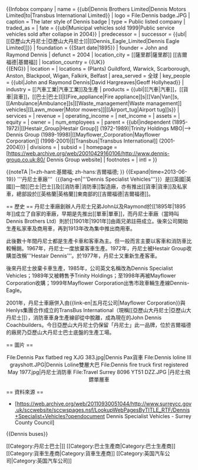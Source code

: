 {{Infobox company
| name             = {{ubl|Dennis Brothers Limited|Dennis Motors Limited|to|Transbus International Limited}}
| logo             = File:Dennis badge.JPG
| caption          = The later style of Dennis badge 
| type             = Public listed company
| traded_as        = 
| fate             = {{ubl|Municipal vehicles sold 1999|Public service vehicles sold after collapse in 2004}}
| predecessor      = 
| successor        = {{ubl|[[亞歷山大丹尼士|亞歷山大丹尼士]]|[[Dennis_Eagle_Limited|Dennis Eagle Limited]]}}
| foundation       = {{Start date|1895}}
| founder          = John and Raymond Dennis
| defunct          = 2004
| location_city    = [[薩里郡|薩里郡]] [[吉爾福德|基爾福]]
| location_country = {{UK}} <br/> {{ENG}}
| location         = 
| locations        = (Plants) Guildford, Warwick, Scarborough, Anston, Blackpool, Wigan, Falkirk, Belfast
| area_served      = 全球
| key_people       = {{ubl|John and Raymond Dennis|David Hargreaves|Geoff Hollyhead}}
| industry         = [[汽車工業|汽車工業]]及生產
| products         = {{ubl|[[汽車|汽車]]，[[貨車|貨車]]，[[巴士|巴士]]|[[Fire_appliance|Fire appliance]]s|[[Van|Van]]s, [[Ambulance|Ambulance]]s|[[Waste_management|Waste management]] vehicles|[[Lawn_mower|Motor mowers]]|[[Airport_tug|Airport tug]]s}}
| services         = 
| revenue          = 
| operating_income = 
| net_income       = 
| assets           = 
| equity           = 
| owner            = 
| num_employees    = 
| parent           = {{ubl|independent (1895-1972)|[[Hestair_Group|Hestair Group]] (1972-1989)|Trinity Holdings MBO|—> Dennis Group (1989-1998)|[[Mayflower_Corporation|Mayflower Corporation]] (1998-2001)|[[Transbus|Transbus International]] (2001-2004)}}
| divisions        = 
| subsid           = 
| homepage       =[https://web.archive.org/web/20010429160106/http://www.dennis-group.co.uk:80/ Dennis Group website]
| footnotes        = 
| intl             = 
}}

{{noteTA
|1=zh-hant:基爾福; zh-hans:吉爾福德;
}}
{{Expand|time=2013-06-19}}
'''丹尼士車廠'''（{{lang-en|'''Dennis Specialist Vehicles'''}}）是[[英國|英國]]一間[[巴士|巴士]]及[[消防車|消防車]]製造廠，亦有推出[[貨車|貨車]]及私家車，總部設於[[英格蘭|英格蘭]]東南部的[[吉爾福德|吉爾福德]]。

== 歷史 ==
丹尼士車廠創辦人丹尼士兄弟John以及Raymond於[[1895年|1895年]]成立了自家的車廠，早期是先推出[[單車|單車]]，而丹尼士車廠（當時叫Dennis Brothers Ltd）則於[[1901年|1901年]]由兩兄弟註冊成立。後來公司開始生產私家車及商用車，再到1913年改為集中推出商用車。

此後數十年間丹尼士都是生產卡車和客車為主。但一般而言主要以客車和消防車比較暢銷。1967年，丹尼士一度放棄客車生產。1972年，丹尼士被Hestair Group收購並改稱'''Hestair Dennis'''。於1977年，丹尼士又重新生產客車。

後來丹尼士放棄卡車生產，1985年，公司英文名稱改為Dennis Specialist Vehicles；1989年又被轉售予Trinity Holdings；至1998年再被Mayflower Corporation收購；1999年Mayflower Corporation出售市政車輛生產線Dennis-Eagle。

2001年，丹尼士車廠併入由{{link-en|五月花公司|Mayflower Corporation}}與Henlys集團合作成立的TransBus International（現稱[[亞歷山大丹尼士|亞歷山大丹尼士]]），消防車車身生產線卻從中脫離，成為現在的John Dennis Coachbuilders。今日亞歷山大丹尼士仍保留「丹尼士」此一品牌，位於吉爾福德的廠房乃亞歷山大丹尼士巴士底盤的生產工場。

== 圖片 ==
<center>
<gallery>
File:Dennis Pax flatbed reg XJG 383.jpg|Dennis Pax貨車
File:Dennis loline III grayshott.JPG|Dennis Loline雙層大巴
File:Dennis fire truck first registered May 1977.jpg|丹尼士消防車
File:Travel Surrey 8096 YT51 DZZ.JPG |丹尼士飛鏢單層車
</gallery>
</center>

== 資料來源 ==
* [https://web.archive.org/web/20110930051044/http://www.surreycc.gov.uk/sccwebsite/sccwspages.nsf/LookupWebPagesByTITLE_RTF/Dennis+Specialist+Vehicles?opendocument Dennis Specialist Vehicles - Surrey County Council]

{{Dennis buses}}

[[Category:丹尼士巴士|]]
[[Category:巴士生產商|Category:巴士生產商]]
[[Category:貨車生產商|Category:貨車生產商]]
[[Category:英国汽车公司|Category:英国汽车公司]]